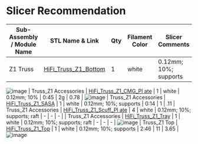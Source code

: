 # Slicer Recommendation 

|  **Sub-Assembly / Module Name** | **STL Name & Link** | **Qty** | **Filament Color** | **Slicer Comments** | **Approx Print Time [h:mm]** | **Approx Filament Used [g]** | **Approx Filament Used [m]** |
| ---- | --- | --- | --- | --- | --- | --- | --- |
| Z1 Truss | [HiFi_Truss_Z1_Bottom](https://github.com/ISS-Mimic/Mimic/blob/main/3D_Printing/Truss_Z1/HiFi_Truss_Z1_Bottom.stl) | 1 | white | 0.12mm; 10%; supports | 3:05 | 9g | 3.12 |
![image](https://user-images.githubusercontent.com/58833710/192929015-9e2494df-719b-447e-ab08-ed0259894c2c.png)
| Truss_Z1 Accessories | [HiFi_Truss_Z1_CMG_Pl ate](https://github.com/ISS-Mimic/Mimic/blob/main/3D_Printing/Truss_Z1/HiFi_Truss_Z1_CMG_Plate.stl) | 1 | white | 0.12mm; 10% | 0:45 | 2g | 0.78 |
![image](https://user-images.githubusercontent.com/58833710/194179304-ba20abde-9eb5-474b-97bb-8eff8d56393c.png)
| Truss_Z1 Accessories | [HiFi_Truss_Z1_SASA](https://github.com/ISS-Mimic/Mimic/blob/main/3D_Printing/Truss_Z1/HiFi_Truss_Z1_SASA.stl) | 1 | white | 0.12mm; 10%; supports | 0:14 | 1 | .11
| Truss_Z1 Accessories | [HiFi_Truss_Z1_Scuff_Pl ate](https://github.com/ISS-Mimic/Mimic/blob/main/3D_Printing/Truss_Z1/HiFi_Truss_Z1_Scuff_Plate.stl) | 4 | white | 0.12mm; 10%; supports; raft | - | - | - |
| Truss_Z1 Accessories | [HiFi_Truss_Z1_Tray](https://github.com/ISS-Mimic/Mimic/blob/main/3D_Printing/Truss_Z1/HiFi_Truss_Z1_Tray.stl) | 1 | white | 0.12mm; 10%; supports; raft | - | - | - |
![image](https://user-images.githubusercontent.com/58833710/194180116-e5bd2fd7-850c-436e-9226-6d004ee2c84a.png)
| Truss_Z1 Top | [HiFi_Truss_Z1_Top](https://github.com/ISS-Mimic/Mimic/blob/main/3D_Printing/Truss_Z1/HiFi_Truss_Z1_Top.stl) | 1 | white | 0.12mm; 10%; supports | 2:46 | 11 | 3.65 |
![image](https://user-images.githubusercontent.com/58833710/192929432-26f522a7-3720-46b2-bb19-1044a32a9243.png)
